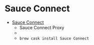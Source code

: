 # Sauce Connect
- [Sauce Connect](https://wiki.saucelabs.com/display/DOCS/Sauce+Connect+Proxy)
  -   Sauce Connect Proxy
  - 
  - `brew cask install Sauce Connect`
